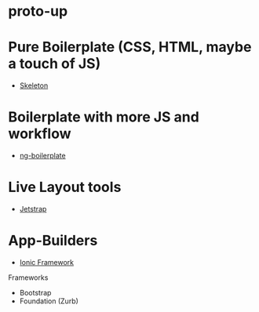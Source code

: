 proto-up
========

# Pure Boilerplate (CSS, HTML, maybe a touch of JS)
* [Skeleton](http://www.getskeleton.com/)

# Boilerplate with more JS and workflow
* [ng-boilerplate](https://github.com/ngbp/ngbp)

# Live Layout tools
* [Jetstrap](https://jetstrap.com/)

# App-Builders
* [Ionic Framework](http://ionicframework.com/)

Frameworks
* Bootstrap
* Foundation (Zurb)
